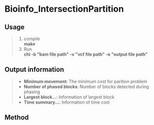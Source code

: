 # Bioinfo_IntersectionPartition

## Usage
> 1. compile<br>
>   **make**
> 2. Run<br>
>   **chi -b "bam file path" -v "vcf file path" -o "output file path"**

## Output information
>* **Minimum  movement**: The minimum cost for parition problem
>* **Number of phased blocks**: Number of blocks detected during phasing  
>* **Largest block...**: Information of largest block 
>* **Time summary...**: Information of time cost  

## Method
 
